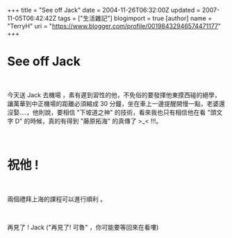 +++
title = "See off Jack"
date = 2004-11-26T06:32:00Z
updated = 2007-11-05T06:42:42Z
tags = ["生活雜記"]
blogimport = true 
[author]
	name = "TerryH"
	uri = "https://www.blogger.com/profile/00198432946574471177"
+++

<h1>See off Jack</h1><br /><p>   今天送 Jack 去機場 ，素有遲到習性的他，不免俗的要發揮他東摸西碰的絕學，讓萬華到中正機場的距離必須縮成 30 分鐘，坐在車上一邊提醒開慢一點，老婆還沒娶....，他則說，要相信 "下坡道之神" 的技術，看來我也只有相信他在看 "頭文字 D" 的時候，真的有得到 "藤原拓海" 的真傳了 >_< !!!。</p><br /><h1>祝他 ! </h1><br /><p>   兩個禮拜上海的課程可以進行順利 。</p><br /><p>再見了 ! Jack ("再見了! 可魯" ，你可能要等回來在看嘍)</p>
